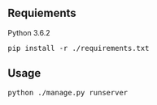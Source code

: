 
## Requiements
Python 3.6.2
<pre>pip install -r ./requirements.txt</pre>

## Usage
<pre>python ./manage.py runserver</pre>